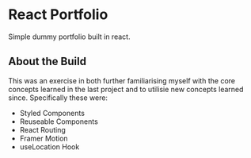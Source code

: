 # React Portfolio

Simple dummy portfolio built in react.

## About the Build

This was an exercise in both further familiarising myself with the core concepts learned in the last project and to utilisie new concepts learned since. Specifically these were:

- Styled Components
- Reuseable Components
- React Routing
- Framer Motion
- useLocation Hook
